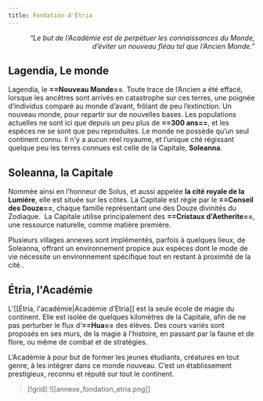 ```yaml
---
title: Fondation d'Étria
---
```


<i style="text-align: right;display:block;">“Le but de l’Académie est de perpétuer les connaissances du Monde, d’éviter un nouveau fléau tel que l’Ancien Monde.”</i>

## Lagendia, Le monde

Lagendia, le **==Nouveau Monde==**. Toute trace de l’Ancien a été effacé, lorsque les ancêtres sont arrivés en catastrophe sur ces terres, une poignée d’individus comparé au monde d’avant, frôlant de peu l’extinction. Un nouveau monde, pour repartir sur de nouvelles bases.
Les populations actuelles ne sont ici que depuis un peu plus de **==300 ans==**, et les espèces ne se sont que peu reproduites. Le monde ne possède qu’un seul continent connu. Il n'y a aucun réel royaume, et l’unique cité régissant quelque peu les terres connues est celle de la Capitale, **Soleanna**.

## Soleanna, la Capitale

Nommée ainsi en l’honneur de Solus, et aussi appelée **la cité royale de la Lumière**, elle est située sur les côtes. La Capitale est régie par le **==Conseil des Douze==**, chaque famille représentant une des Douze divinités du Zodiaque. 
La Capitale utilise principalement des **==Cristaux d'Aetherite==**, une ressource naturelle, comme matière première.

Plusieurs villages annexes sont implémentés, parfois à quelques lieux, de Soleanna, offrant un environnement propice aux espèces dont le mode de vie nécessite un environnement spécifique tout en restant à proximité de la cité..

## Étria, l'Académie

L’[[Étria, l'académie|Académie d’Etria]] est la seule école de magie du continent. Elle est isolée de quelques kilomètres de la Capitale, afin de ne pas perturber le flux d’**==Hua==** des élèves. Des cours variés sont proposés en ses murs, de la magie à l'histoire, en passant par la faune et de flore, ou même de combat et de stratégies. 

L’Académie à pour but de former les jeunes étudiants, créatures en tout genre, à les intégrer dans ce monde nouveau. C’est un établissement prestigieux, reconnu et réputé sur tout le continent.

> [!grid]
> ![[annexe_fondation_etria.png]]